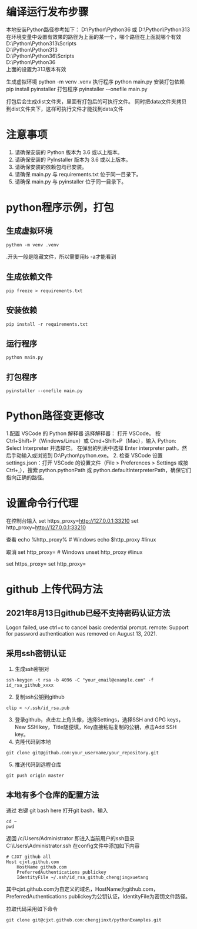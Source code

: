 # 编译运行发布步骤
本地安装Python路径参考如下：
D:\Python\Python36
或
D:\Python\Python313
在环境变量中设置有效果的路径为上面的某一个，哪个路径在上面就哪个有效
D:\Python\Python313\Scripts\
D:\Python\Python313\
D:\Python\Python36\Scripts\
D:\Python\Python36\
上面的设置为313版本有效

生成虚拟环境
python -m venv .venv
执行程序
python main.py
安装打包依赖
pip install pyinstaller
打包程序
pyinstaller --onefile main.py

打包后会生成dist文件夹，里面有打包后的可执行文件。
同时把data文件夹拷贝到dist文件夹下，这样可执行文件才能找到data文件

# 注意事项
1. 请确保安装的 Python 版本为 3.6 或以上版本。
2. 请确保安装的 PyInstaller 版本为 3.6 或以上版本。
3. 请确保安装的依赖包均已安装。
4. 请确保 main.py 与 requirements.txt 位于同一目录下。
5. 请确保 main.py 与 pyinstaller 位于同一目录下。


# python程序示例，打包
## 生成虚拟环境
```shell
python -m venv .venv
```
.开头一般是隐藏文件，所以需要用ls -a才能看到
## 生成依赖文件
```shell
pip freeze > requirements.txt
```
## 安装依赖
```shell
pip install -r requirements.txt
```
## 运行程序
```shell
python main.py
```
## 打包程序
```shell
pyinstaller --onefile main.py
```
# Python路径变更修改

1.配置 VSCode 的 Python 解释器
选择解释器：
打开 VSCode。
按 Ctrl+Shift+P（Windows/Linux）或 Cmd+Shift+P（Mac），输入 Python: Select Interpreter 并选择它。
在弹出的列表中选择 Enter interpreter path，然后手动输入或浏览到 D:\Python\python.exe。
2. 检查 VSCode 设置
settings.json：打开 VSCode 的设置文件（File > Preferences > Settings 或按 Ctrl+,），搜索 python.pythonPath 或 python.defaultInterpreterPath，确保它们指向正确的路径。


# 设置命令行代理
在控制台输入
set https_proxy=http://127.0.0.1:33210
set http_proxy=http://127.0.0.1:33210

查看
echo %http_proxy% # Windows
echo $http_proxy     #linux

取消
set http_proxy=      # Windows
unset http_proxy      #linux

set https_proxy=
set http_proxy=

# github 上传代码方法
## 2021年8月13日github已经不支持密码认证方法
Logon failed, use ctrl+c to cancel basic credential prompt.
remote: Support for password authentication was removed on August 13, 2021.

## 采用ssh密钥认证
1. 生成ssh密钥对
```shell
ssh-keygen -t rsa -b 4096 -C "your_email@example.com" -f id_rsa_github_xxxx
```
2. 复制ssh公钥到github
```shell
clip < ~/.ssh/id_rsa.pub
```
3. 登录github，点击左上角头像，选择Settings，选择SSH and GPG keys，New SSH key，Title随便填，Key直接粘贴复制的公钥，点击Add SSH key。
4. 克隆代码到本地
```shell
git clone git@github.com:your_username/your_repository.git
```
5. 推送代码到远程仓库
```shell
git push origin master
```
## 本地有多个仓库的配置方法
通过 右键 git bash here 打开git bash，输入
```shell
cd ~
pwd
```
返回
/c/Users/Administrator
即进入当前用户的ssh目录
C:\Users\Administrator\.ssh
在config文件中添加如下内容
```shell
# CJXT github all
Host cjxt.github.com
    HostName github.com
    PreferredAuthentications publickey
    IdentityFile ~/.ssh/id_rsa_github_chengjingxuetang
```
其中cjxt.github.com为自定义的域名，HostName为github.com，PreferredAuthentications publickey为公钥认证，IdentityFile为密钥文件路径。

拉取代码采用如下命令
```shell
git clone git@cjxt.github.com:chengjinxt/pythonExamples.git
```


